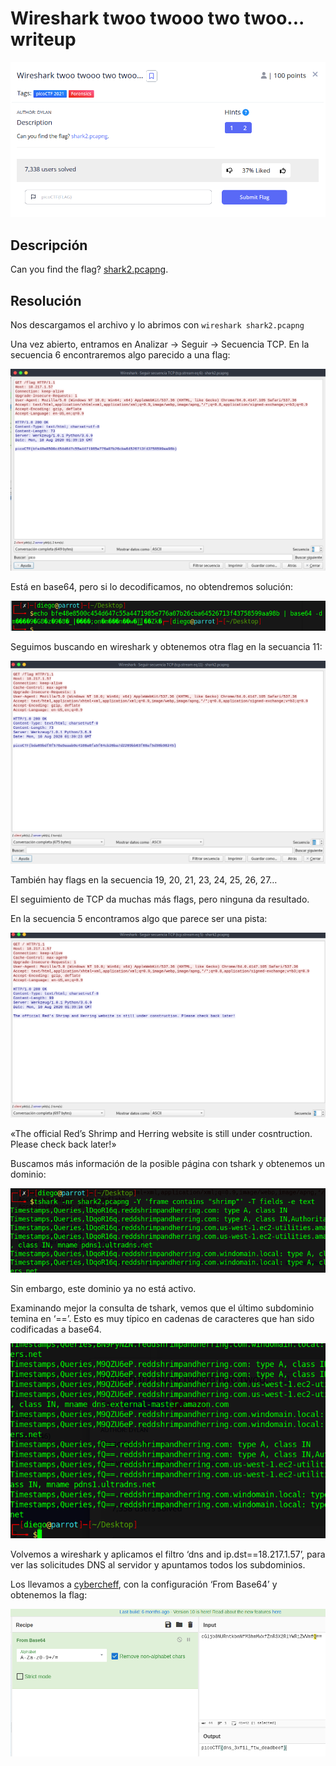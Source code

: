 # Wireshark twoo twooo two twoo... writeup
![Descripcion del CTF](img/description.png)

## Descripción
Can you find the flag? [shark2.pcapng](https://mercury.picoctf.net/static/df92c613964fca8edec3b2981f69c3e4/shark2.pcapng).

## Resolución
Nos descargamos el archivo y lo abrimos con  `wireshark shark2.pcapng`

Una vez abierto, entramos en Analizar -> Seguir -> Secuencia TCP. En la secuencia 6 encontraremos algo parecido a una flag:

![Wireshark](img/wireshark1.png)

Está en base64, pero si lo decodificamos, no obtendremos solución:

![Consola](img/console1.png)

Seguimos buscando en wireshark y obtenemos otra flag en la secuancia 11:

![Wireshark](img/wireshark2.png)

También hay flags en la secuencia 19, 20, 21, 23, 24, 25, 26, 27…

El seguimiento de TCP da muchas más flags, pero ninguna da resultado.

En la secuencia 5 encontramos algo que parece ser una pista:

![Wireshark](img/wireshark3.png)

«The official Red’s Shrimp and Herring website is still under cosntruction. Please check back later!»

Buscamos más información de la posible página con tshark y obtenemos un dominio:

![Consola](img/console2.png)

Sin embargo, este dominio ya no está activo.

Examinando mejor la consulta de tshark, vemos que el último subdominio temina en ‘==’. Esto es muy típico en cadenas de caracteres que han sido codificadas a base64.

![Consola](img/console3.png)

Volvemos a wireshark y aplicamos el filtro ‘dns and ip.dst==18.217.1.57’, para ver las solicitudes DNS al servidor y apuntamos todos los subdominios.

Los llevamos a [cybercheff](https://gchq.github.io/CyberChef/), con la configuración ‘From Base64’ y obtenemos la flag:

![Cybercheff](img/cybercheff.png)